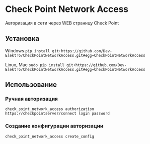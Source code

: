 # Check Point Network Access
Авторизация в сети через WEB страницу Check Point

## Установка

Windows `pip install git+https://github.com/Dev-Elektro/CheckPointNetworkAccess.git#egg=CheckPointNetworkAccess`

Linux, Mac `sudo pip install git+https://github.com/Dev-Elektro/CheckPointNetworkAccess.git#egg=CheckPointNetworkAccess`

## Использование

### Ручная авторизация

`check_point_network_access authorization https://checkpointserver/connect login password`

### Создание конфигурации авторизации

`check_point_network_access create_config`

